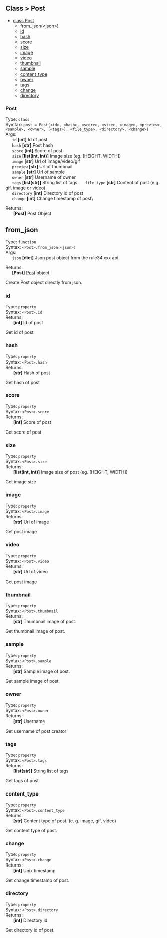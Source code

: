 ## Class > Post
- [class Post](#post)
    - [from_json(\<json\>)](#from_json)
    - [id](#id)
    - [hash](#hash)
    - [score](#score)
    - [size](#size)
    - [image](#image)
    - [video](#video)
    - [thumbnail](#thumbnail)
    - [sample](#sample)
    - [content_type](#content_type)
    - [owner](#owner)
    - [tags](#tags)
    - [change](#change)
    - [directory](#directory)


### Post
Type: `class`\
Symtax: `post = Post(<id>, <hash>, <score>, <size>, <image>, <preview>, <sample>, <owner>, [<tags>], <file_type>, <directory>, <change>)`\
Args:\
&ensp;&ensp;&ensp;`id` __[int]__ Id of post\
&ensp;&ensp;&ensp;`hash` __[str]__ Post hash\
&ensp;&ensp;&ensp;`score` __[int]__ Score of post\
&ensp;&ensp;&ensp;`size` __[list(int, int)]__ Image size (eg. [HEIGHT, WIDTH])\
&ensp;&ensp;&ensp;`image` __[str]__ Url of image/video/gif\
&ensp;&ensp;&ensp;`preview` __[str]__ Url of thumbnail\
&ensp;&ensp;&ensp;`sample` __[str]__ Url of sample\
&ensp;&ensp;&ensp;`owner` __[str]__ Username of owner\
&ensp;&ensp;&ensp;`tags` __[list(str)]__ String list of tags
&ensp;&ensp;&ensp;`file_type` __[str]__ Content of post (e.g. gif, image or video)\
&ensp;&ensp;&ensp;`directory` __[int]__ Directory id of post\
&ensp;&ensp;&ensp;`change` __[int]__ Change timestamp of post\

Returns:\
&ensp;&ensp;&ensp; __[Post]__ Post Object

## from_json
Type: `function`\
Syntax: `<Post>.from_json(<json>)`\
Args:\
&ensp;&ensp;&ensp;`json` __[dict]__ Json post object from the rule34.xxx api.

Returns:\
&ensp;&ensp;&ensp;__[Post]__ [Post](https://github.com/b3yc0d3/rule34Py/blob/master/DOC/post.md#Post) object.

Create Post object directly from json.

### id
Type: `property`\
Syntax: `<Post>.id`\
Returns:\
&ensp;&ensp;&ensp; __[int]__ Id of post

Get id of post

### hash
Type: `property`\
Syntax: `<Post>.hash`\
Returns:\
&ensp;&ensp;&ensp; __[str]__ Hash of post

Get hash of post

### score
Type: `property`\
Syntax: `<Post>.score`\
Returns:\
&ensp;&ensp;&ensp; __[int]__ Score of post

Get score of post

### size
Type: `property`\
Syntax: `<Post>.size`\
Returns:\
&ensp;&ensp;&ensp; __[list(int, int)]__ Image size of post (eg. [HEIGHT, WIDTH])

Get image size

### image
Type: `property`\
Syntax: `<Post>.image`\
Returns:\
&ensp;&ensp;&ensp; __[str]__ Url of image

Get post image

### video
Type: `property`\
Syntax: `<Post>.video`\
Returns:\
&ensp;&ensp;&ensp; __[str]__ Url of video

Get post image

### thumbnail
Type: `property`\
Syntax: `<Post>.thumbnail`\
Returns:\
&ensp;&ensp;&ensp; __[str]__ Thumbnail image of post.

Get thumbnail image of post.

### sample
Type: `property`\
Syntax: `<Post>.sample`\
Returns:\
&ensp;&ensp;&ensp; __[str]__ Sample image of post.

Get sample image of post.

### owner
Type: `property`\
Syntax: `<Post>.owner`\
Returns:\
&ensp;&ensp;&ensp; __[str]__ Username

Get username of post creator

### tags
Type: `property`\
Syntax: `<Post>.tags`\
Returns:\
&ensp;&ensp;&ensp; __[list(str)]__ String list of tags

Get tags of post

### content_type
Type: `property`\
Syntax: `<Post>.content_type`\
Returns:\
&ensp;&ensp;&ensp; __[str]__ Content type of post. (e. g. image, gif, video)

Get content type of post.

### change
Type: `property`\
Syntax: `<Post>.change`\
Returns:\
&ensp;&ensp;&ensp; __[int]__ Unix timestamp

Get change timestamp of post.

### directory
Type: `property`\
Syntax: `<Post>.directory`\
Returns:\
&ensp;&ensp;&ensp; __[int]__ Directory id

Get directory id of post.